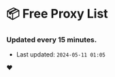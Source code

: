 # :package: Free Proxy List
### Updated every 15 minutes.

- Last updated: `2024-05-11 01:05`

:heart:

